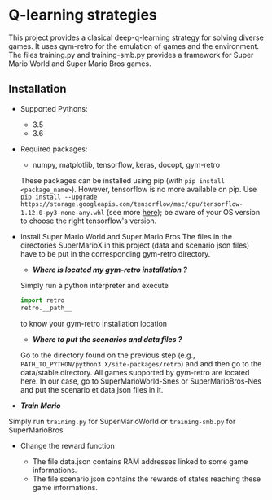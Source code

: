 # Q-learning strategies
This project provides a clasical deep-q-learning strategy for solving diverse games.
It uses gym-retro for the emulation of games and the environment.
The files training.py and training-smb.py provides a framework for Super Mario World and Super Mario Bros games.
## Installation 
- Supported Pythons:
    - 3.5
    - 3.6

- Required packages:
    - numpy, matplotlib, tensorflow, keras, docopt, gym-retro

    These packages can be installed using pip (with ```pip install <package_name>```).
    However, tensorflow is no more available on pip.
    Use ```pip install --upgrade  https://storage.googleapis.com/tensorflow/mac/cpu/tensorflow-1.12.0-py3-none-any.whl```
    (see more [here](https://www.tensorflow.org/install/pip)); be aware of your OS version to choose the right tensorflow's version.

- Install Super Mario World and Super Mario Bros
The files in the directories SuperMarioX in this project (data and scenario json files) have
to be put in the corresponding gym-retro directory.
    - ***Where is located my gym-retro installation ?***
    
    Simply run a python interpreter and execute
    ```python
  import retro
  retro.__path__
    ```
	to know your gym-retro installation location
	- ***Where to put the scenarios and data files ?***
	
	Go to the directory found on the previous step (e.g., ```PATH_TO_PYTHON/python3.X/site-packages/retro```) and
	and then go to the data/stable directory. All games supported by gym-retro are located here.
	In our case, go to SuperMarioWorld-Snes or SuperMarioBros-Nes and put the scenario et data json files in it.

- ***Train Mario***

Simply run ```training.py``` for SuperMarioWorld or ```training-smb.py``` for SuperMarioBros

- Change the reward function

	- The file data.json contains RAM addresses linked to some game informations.
	- The file scenario.json contains the rewards of states reaching these game informations.

